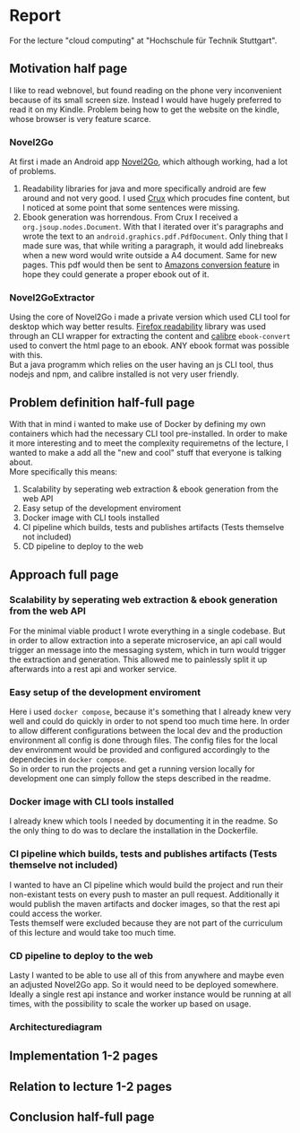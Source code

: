 # Report

For the lecture "cloud computing" at "Hochschule für Technik Stuttgart".

## Motivation half page
I like to read webnovel, but found reading on the phone very inconvenient because of its small screen size. Instead I would have hugely preferred to read it on my Kindle. Problem being how to get the website on the kindle, whose browser is very feature scarce.

### Novel2Go
At first i made an Android app [Novel2Go](https://github.com/XiangRongLin/Novel2Go), which although working, had a lot of problems.
1. Readability libraries for java and more specifically android are few around and not very good. I used [Crux](https://github.com/chimbori/crux) which procudes fine content, but I noticed at some point that some sentences were missing.
2. Ebook generation was horrendous. From Crux I received a `org.jsoup.nodes.Document`. With that I iterated over it's paragraphs and wrote the text to an `android.graphics.pdf.PdfDocument`. Only thing that I made sure was, that while writing a paragraph, it would add linebreaks when a new word would write outside a A4 document. Same for new pages. This pdf would then be sent to [Amazons conversion feature](https://www.amazon.com/gp/sendtokindle/email) in hope they could generate a proper ebook out of it.

### Novel2GoExtractor
Using the core of Novel2Go i made a private version which used CLI tool for desktop which way better results. [Firefox readability](https://github.com/mozilla/readability) library was used through an CLI wrapper for extracting the content and [calibre](https://calibre-ebook.com/) `ebook-convert` used to convert the html page to an ebook. ANY ebook format was possible with this.  
But a java programm which relies on the user having an js CLI tool, thus nodejs and npm, and calibre installed is not very user friendly.


## Problem definition half-full page
With that in mind i wanted to make use of Docker by defining my own containers which had the necessary CLI tool pre-installed. In order to make it more interesting and to meet the complexity requiremetns of the lecture, I wanted to make a add all the "new and cool" stuff that everyone is talking about.  
More specifically this means:

1. Scalability by seperating web extraction & ebook generation from the web API
2. Easy setup of the development enviroment
3. Docker image with CLI tools installed
4. CI pipeline which builds, tests and publishes artifacts (Tests themselve not included)
5. CD pipeline to deploy to the web


## Approach full page
### Scalability by seperating web extraction & ebook generation from the web API
For the minimal viable product I wrote everything in a single codebase. But in order to allow extraction into a seperate microservice, an api call would trigger an message into the messaging system, which in turn would trigger the extraction and generation. This allowed me to painlessly split it up afterwards into a rest api and worker service.

### Easy setup of the development enviroment
Here i used `docker compose`, because it's something that I already knew very well and could do quickly in order to not spend too much time here. In order to allow different configurations between the local dev and the production environment all config is done through files. The config files for the local dev environment would be provided and configured accordingly to the dependecies in `docker compose`.  
So in order to run the projects and get a running version locally for development one can simply follow the steps described in the readme.

### Docker image with CLI tools installed
I already knew which tools I needed by documenting it in the readme. So the only thing to do was to declare the installation in the Dockerfile.

### CI pipeline which builds, tests and publishes artifacts (Tests themselve not included)
I wanted to have an CI pipeline which would build the project and run their non-existant tests on every push to master an pull request. Additionally it would publish the maven artifacts and docker images, so that the rest api could access the worker.  
Tests themself were excluded because they are not part of the curriculum of this lecture and would take too much time.

### CD pipeline to deploy to the web
Lasty I wanted to be able to use all of this from anywhere and maybe even an adjusted Novel2Go app. So it would need to be deployed somewhere. Ideally a single rest api instance and worker instance would be running at all times, with the possibility to scale the worker up based on usage.

### Architecturediagram

## Implementation 1-2 pages

 
## Relation to lecture 1-2 pages


## Conclusion half-full page
